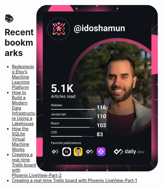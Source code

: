 <a href="https://app.daily.dev/idoshamun"><img src="https://raw.githubusercontent.com/idoshamun/idoshamun/devcard/devcard.svg" align='right' width="400" alt="Ido Shamun's Dev Card"/></a>

# 📚 Recent bookmarks
<!-- BOOKMARKS:START -->
- [Redesigning Etsy’s Machine Learning Platform](https://app.daily.dev/posts/f-Obs_cp7?utm_source=rss&utm_medium=bookmarks&utm_campaign=28849d86070e4c099c877ab6837c61f0)
- [How to Build a Modern Data Infrastructure Using a Lakehouse](https://app.daily.dev/posts/9jgrkU_R6?utm_source=rss&utm_medium=bookmarks&utm_campaign=28849d86070e4c099c877ab6837c61f0)
- [How the SQLite Virtual Machine Works](https://app.daily.dev/posts/aqPU57bX8?utm_source=rss&utm_medium=bookmarks&utm_campaign=28849d86070e4c099c877ab6837c61f0)
- [Creating a real-time Trello board with Phoenix LiveView-Part-2](https://app.daily.dev/posts/SFwzNmQGE?utm_source=rss&utm_medium=bookmarks&utm_campaign=28849d86070e4c099c877ab6837c61f0)
- [Creating a real-time Trello board with Phoenix LiveView-Part-1](https://app.daily.dev/posts/RBqcIvBdO?utm_source=rss&utm_medium=bookmarks&utm_campaign=28849d86070e4c099c877ab6837c61f0)
<!-- BOOKMARKS:END -->
